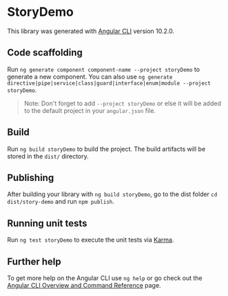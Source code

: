 # StoryDemo

This library was generated with [Angular CLI](https://github.com/angular/angular-cli) version 10.2.0.

## Code scaffolding

Run `ng generate component component-name --project storyDemo` to generate a new component. You can also use `ng generate directive|pipe|service|class|guard|interface|enum|module --project storyDemo`.
> Note: Don't forget to add `--project storyDemo` or else it will be added to the default project in your `angular.json` file. 

## Build

Run `ng build storyDemo` to build the project. The build artifacts will be stored in the `dist/` directory.

## Publishing

After building your library with `ng build storyDemo`, go to the dist folder `cd dist/story-demo` and run `npm publish`.

## Running unit tests

Run `ng test storyDemo` to execute the unit tests via [Karma](https://karma-runner.github.io).

## Further help

To get more help on the Angular CLI use `ng help` or go check out the [Angular CLI Overview and Command Reference](https://angular.io/cli) page.

